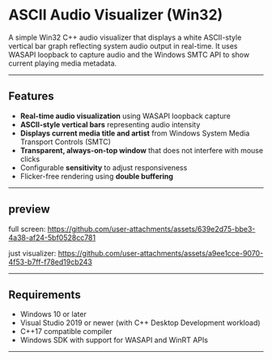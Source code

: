 # ASCII Audio Visualizer (Win32)

A simple Win32 C++ audio visualizer that displays a white ASCII-style vertical bar graph reflecting system audio output in real-time. It uses WASAPI loopback to capture audio and the Windows SMTC API to show current playing media metadata.

---

## Features

- **Real-time audio visualization** using WASAPI loopback capture
- **ASCII-style vertical bars** representing audio intensity
- **Displays current media title and artist** from Windows System Media Transport Controls (SMTC)
- **Transparent, always-on-top window** that does not interfere with mouse clicks
- Configurable **sensitivity** to adjust responsiveness
- Flicker-free rendering using **double buffering**

---
## preview
full screen:
https://github.com/user-attachments/assets/639e2d75-bbe3-4a38-af24-5bf0528cc781

just visualizer:
https://github.com/user-attachments/assets/a9ee1cce-9070-4f53-b7ff-f78ed19cb243


---

## Requirements

- Windows 10 or later
- Visual Studio 2019 or newer (with C++ Desktop Development workload)
- C++17 compatible compiler
- Windows SDK with support for WASAPI and WinRT APIs

---

